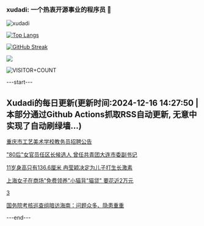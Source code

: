 ### xudadi: 一个热衷开源事业的程序员 👋

![xudadi](https://github-readme-stats-git-masterorgs-github-readme-stats-team.vercel.app/api?username=xudadi)

[![Top Langs](https://github-readme-stats.vercel.app/api/top-langs/?username=xudadi)](https://github.com/anuraghazra/github-readme-stats)

[![GitHub Streak](https://streak-stats.demolab.com?user=xudadi&locale=zh_Hans)](https://git.io/streak-stats)

![](https://raw.githubusercontent.com/xudadi/xudadi/main/assets/github-contribution-grid-snake.svg)

![VISITOR+COUNT](https://komarev.com/ghpvc/?username=xudadi&label=VISITOR+COUNT)


---start---

## Xudadi的每日更新(更新时间:2024-12-16 14:27:50 | 本部分通过Github Actions抓取RSS自动更新, 无意中实现了自动刷绿墙...)

[重庆市工艺美术学校教务员招聘公告](https://www.gongkaoleida.com/article/2230476)

["80后"女官员任区长候选人 曾任共青团大连市委副书记](https://m.163.com/news/article/JJFUVBJ80530JPVV.html)

[11岁身高只有136.6厘米 冉莹颖决定为儿子打生长激素](https://m.163.com/news/article/JJFOU358053469LG.html)

[上海女子在商场"免费领养"小猫背"猫贷" 要花近2万元](https://m.163.com/news/article/JJDBMNN5055040N3.html)

[3](https://m.163.com/touch/news/sub/domestic)

[国务院考核巡查组暗访海南：问题众多、隐患重重](https://m.163.com/news/article/JJFE53DJ0530M570.html)

---end---
